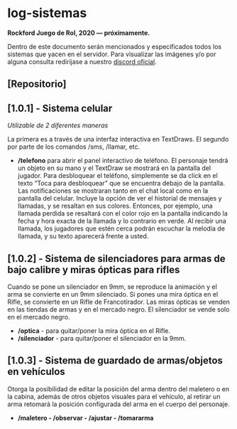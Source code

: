 # log-sistemas
**Rockford Juego de Rol, 2020 ― próximamente.**

Dentro de este documento serán mencionados y específicados todos los sistemas que yacen en el servidor. Para visualizar las imágenes y/o por alguna consulta rediríjase a nuestro [discord oficial](https://discord.gg/sQfqWfX).

## [Repositorio]

## [1.0.1] - Sistema celular
*Utilizable de 2 diferentes maneras*

La primera es a través de una interfaz interactiva en TextDraws. El segundo por parte de los comandos /sms, /llamar, etc.

- **/telefono** para abrir el panel interactivo de teléfono. El personaje tendrá un objeto en su mano y el TextDraw se mostrará en la pantalla del jugador. Para desbloquear el teléfono, simplemente se da click en el texto “Toca para desbloquear” que se encuentra debajo de la pantalla. Las notificaciones se mostraran tanto en el chat local como en la pantalla del celular. Incluye la opción de ver el historial de mensajes y llamadas, y se resaltan en sus colores. Entonces, por ejemplo, una llamada perdida se resaltará con el color rojo en la pantalla indicando la fecha y hora exacta de la llamada y lo contrario en verde. Al recibir una llamada, los jugadores que estén cerca podrán escuchar la melodía de llamada, y su texto aparecerá frente a usted.

## [1.0.2] - Sistema de silenciadores para armas de bajo calibre y miras ópticas para rifles
Cuando se pone un silenciador en 9mm, se reproduce la animación y el arma se convierte en un 9mm silenciado.
Si pones una mira óptica en el Rifle, se convierte en un Rifle de Francotirador.
Las miras ópticas se venden en las tiendas de armas y en el mercado negro. El silenciador se vende solo en el mercado negro.

- **/optica** - para quitar/poner la mira óptica en el Rifle.
- **/silenciador** - para quitar/poner el silenciador en la 9mm.

## [1.0.3] - Sistema de guardado de armas/objetos en vehículos
Otorga la posibilidad de editar la posición del arma dentro del maletero o en la cabina, además de otros objetos visuales para el vehículo, al retirar un arma retomará la posición configurada del arma en el cuerpo del personaje.

- **/maletero - /observar - /ajustar - /tomararma**
